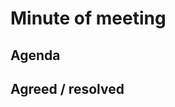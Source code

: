 # Minute of meeting

<!--
    Write date of meeting
-->

## Agenda
<!--
    Write agenda for the meeting
-->

## Agreed / resolved

<!--
    Write what was agreed / resolved by each topic of agenda
-->
